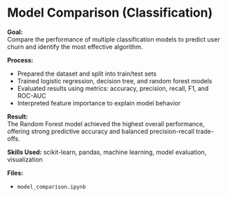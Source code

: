 # Model Comparison (Classification)  

**Goal:**  
Compare the performance of multiple classification models to predict user churn and identify the most effective algorithm.  

**Process:**  
- Prepared the dataset and split into train/test sets  
- Trained logistic regression, decision tree, and random forest models  
- Evaluated results using metrics: accuracy, precision, recall, F1, and ROC-AUC  
- Interpreted feature importance to explain model behavior  

**Result:**  
The Random Forest model achieved the highest overall performance, offering strong predictive accuracy and balanced precision-recall trade-offs.  

**Skills Used:** scikit-learn, pandas, machine learning, model evaluation, visualization  

**Files:**  
- `model_comparison.ipynb`
